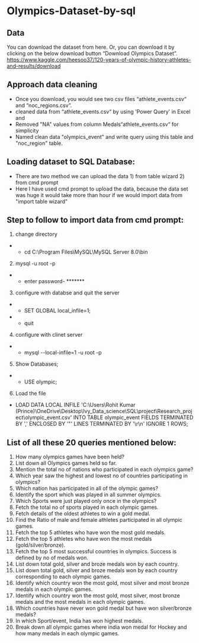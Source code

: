 # Olympics-Dataset-by-sql


## Data
You can download the dataset from here. Or, you can download it by clicking on the below download button “Download Olympics Dataset”. 
https://www.kaggle.com/heesoo37/120-years-of-olympic-history-athletes-and-results/download

## Approach data cleaning
- Once you download, you would see two csv files “athlete_events.csv“ and “noc_regions.csv“.
- cleaned data from “athlete_events.csv“ by using 'Power Query' in Excel and 
- Removed "NA" values from  column Medals“athlete_events.csv“ for simplicity 
- Named clean data "olympics_event" and write query using this table and "noc_region" table.

## Loading dataset to SQL Database:
- There are two method we can upload the data 1) from table wizard 2) from cmd prompt 
- Here I have used cmd prompt to upload the data, because the data set was huge it would take more than hour if we would import data from "import table wizard"

## Step to follow to import data from cmd prompt:
1. change directory
- - cd C:\Program Files\MySQL\MySQL Server 8.0\bin

2. mysql -u root -p
- - enter password- *******

3. configure with databse and quit the server 
  - - SET GLOBAL local_infile=1;
- - quit

4. configure with clinet server 
- - mysql --local-infile=1 -u root -p

5. Show Databases;
- - USE olympic;

6. Load the file 
- LOAD DATA LOCAL INFILE 'C:\\Users\\Rohit Kumar (Prince)\\OneDrive\\Desktop\\Ivy_Data_science\\SQL\\project\\Research_project\\olympic_event.csv'
INTO TABLE olympic_event
FIELDS TERMINATED BY ',' ENCLOSED BY '"'
LINES TERMINATED BY '\r\n' IGNORE 1 ROWS;


## List of all these 20 queries mentioned below:
1. How many olympics games have been held?
2. List down all Olympics games held so far.
3. Mention the total no of nations who participated in each olympics game?
4. Which year saw the highest and lowest no of countries participating in olympics?
5. Which nation has participated in all of the olympic games?
6. Identify the sport which was played in all summer olympics.
7. Which Sports were just played only once in the olympics?
8. Fetch the total no of sports played in each olympic games.
9. Fetch details of the oldest athletes to win a gold medal.
10. Find the Ratio of male and female athletes participated in all olympic games.
11. Fetch the top 5 athletes who have won the most gold medals.
12. Fetch the top 5 athletes who have won the most medals (gold/silver/bronze).
13. Fetch the top 5 most successful countries in olympics. Success is defined by no of medals won.
14. List down total gold, silver and broze medals won by each country.
15. List down total gold, silver and broze medals won by each country corresponding to each olympic games.
16. Identify which country won the most gold, most silver and most bronze medals in each olympic games.
17. Identify which country won the most gold, most silver, most bronze medals and the most medals in each olympic games.
18. Which countries have never won gold medal but have won silver/bronze medals?
19. In which Sport/event, India has won highest medals.
20. Break down all olympic games where india won medal for Hockey and how many medals in each olympic games.


